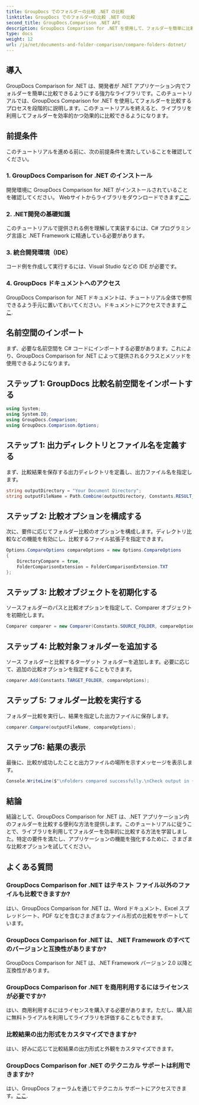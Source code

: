 ```yaml
---
title: GroupDocs でのフォルダーの比較 .NET の比較
linktitle: GroupDocs でのフォルダーの比較 .NET の比較
second_title: GroupDocs.Comparison .NET API
description: GroupDocs Comparison for .NET を使用して、フォルダーを簡単に比較します。効率的にフォルダーを比較するには、ステップバイステップに従ってください。 .NET アプリケーションを強化します。
type: docs
weight: 12
url: /ja/net/documents-and-folder-comparison/compare-folders-dotnet/
---
```

## 導入
GroupDocs Comparison for .NET は、開発者が .NET アプリケーション内でフォルダーを簡単に比較できるようにする強力なライブラリです。このチュートリアルでは、GroupDocs Comparison for .NET を使用してフォルダーを比較するプロセスを段階的に説明します。このチュートリアルを終えると、ライブラリを利用してフォルダーを効率的かつ効果的に比較できるようになります。
## 前提条件
このチュートリアルを進める前に、次の前提条件を満たしていることを確認してください。
### 1. GroupDocs Comparison for .NET のインストール
開発環境に GroupDocs Comparison for .NET がインストールされていることを確認してください。 Webサイトからライブラリをダウンロードできます[ここ](https://releases.groupdocs.com/comparison/net/).
### 2. .NET開発の基礎知識
このチュートリアルで提供される例を理解して実装するには、C# プログラミング言語と .NET Framework に精通している必要があります。
### 3. 統合開発環境（IDE）
コード例を作成して実行するには、Visual Studio などの IDE が必要です。
### 4. GroupDocs ドキュメントへのアクセス
GroupDocs Comparison for .NET ドキュメントは、チュートリアル全体で参照できるよう手元に置いておいてください。ドキュメントにアクセスできます[ここ](https://reference.groupdocs.com/comparison/net/).

## 名前空間のインポート
まず、必要な名前空間を C# コードにインポートする必要があります。これにより、GroupDocs Comparison for .NET によって提供されるクラスとメソッドを使用できるようになります。
## ステップ 1: GroupDocs 比較名前空間をインポートする
```csharp
using System;
using System.IO;
using GroupDocs.Comparison;
using GroupDocs.Comparison.Options;
```

## ステップ 1: 出力ディレクトリとファイル名を定義する
まず、比較結果を保存する出力ディレクトリを定義し、出力ファイル名を指定します。
```csharp
string outputDirectory = "Your Document Directory";
string outputFileName = Path.Combine(outputDirectory, Constants.RESULT_FOLDER);
```
## ステップ 2: 比較オプションを構成する
次に、要件に応じてフォルダー比較のオプションを構成します。ディレクトリ比較などの機能を有効にし、比較するファイル拡張子を指定できます。
```csharp
Options.CompareOptions compareOptions = new Options.CompareOptions
{
    DirectoryCompare = true,
    FolderComparisonExtension = FolderComparisonExtension.TXT
};
```
## ステップ 3: 比較オブジェクトを初期化する
ソースフォルダーのパスと比較オプションを指定して、Comparer オブジェクトを初期化します。
```csharp
Comparer comparer = new Comparer(Constants.SOURCE_FOLDER, compareOptions);
```
## ステップ 4: 比較対象フォルダーを追加する
ソース フォルダーと比較するターゲット フォルダーを追加します。必要に応じて、追加の比較オプションを指定することもできます。
```csharp
comparer.Add(Constants.TARGET_FOLDER, compareOptions);
```
## ステップ 5: フォルダー比較を実行する
フォルダー比較を実行し、結果を指定した出力ファイルに保存します。
```csharp
comparer.Compare(outputFileName, compareOptions);
```
## ステップ6: 結果の表示
最後に、比較が成功したことと出力ファイルの場所を示すメッセージを表示します。
```csharp
Console.WriteLine($"\nFolders compared successfully.\nCheck output in {Directory.GetCurrentDirectory()}.");
```

## 結論
結論として、GroupDocs Comparison for .NET は、.NET アプリケーション内のフォルダーを比較する便利な方法を提供します。このチュートリアルに従うことで、ライブラリを利用してフォルダーを効率的に比較する方法を学習しました。特定の要件を満たし、アプリケーションの機能を強化するために、さまざまな比較オプションを試してください。
## よくある質問
### GroupDocs Comparison for .NET はテキスト ファイル以外のファイルも比較できますか?
はい、GroupDocs Comparison for .NET は、Word ドキュメント、Excel スプレッドシート、PDF などを含むさまざまなファイル形式の比較をサポートしています。
### GroupDocs Comparison for .NET は、.NET Framework のすべてのバージョンと互換性がありますか?
GroupDocs Comparison for .NET は、.NET Framework バージョン 2.0 以降と互換性があります。
### GroupDocs Comparison for .NET を商用利用するにはライセンスが必要ですか?
はい、商用利用するにはライセンスを購入する必要があります。ただし、購入前に無料トライアルを利用してライブラリを評価することもできます。
### 比較結果の出力形式をカスタマイズできますか?
はい、好みに応じて比較結果の出力形式と外観をカスタマイズできます。
### GroupDocs Comparison for .NET のテクニカル サポートは利用できますか?
はい、GroupDocs フォーラムを通じてテクニカル サポートにアクセスできます。[ここ](https://forum.groupdocs.com/c/comparison/12).